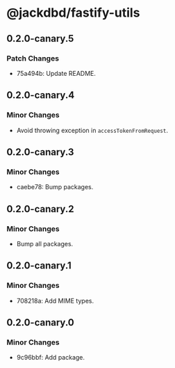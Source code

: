 # @jackdbd/fastify-utils

## 0.2.0-canary.5

### Patch Changes

- 75a494b: Update README.

## 0.2.0-canary.4

### Minor Changes

- Avoid throwing exception in `accessTokenFromRequest`.

## 0.2.0-canary.3

### Minor Changes

- caebe78: Bump packages.

## 0.2.0-canary.2

### Minor Changes

- Bump all packages.

## 0.2.0-canary.1

### Minor Changes

- 708218a: Add MIME types.

## 0.2.0-canary.0

### Minor Changes

- 9c96bbf: Add package.
